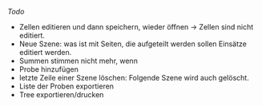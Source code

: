 *Todo*
- Zellen editieren und dann speichern, wieder öffnen -> Zellen sind nicht editiert.
- Neue Szene: was ist mit Seiten, die aufgeteilt werden sollen Einsätze editiert werden.
- Summen stimmen nicht mehr, wenn
- Probe hinzufügen
- letzte Zeile einer Szene löschen: Folgende Szene wird auch gelöscht.
- Liste der Proben exportieren
- Tree exportieren/drucken
